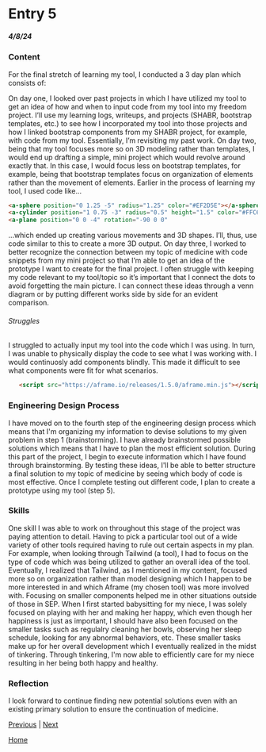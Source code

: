 # Entry 5
##### 4/8/24

### Content

For the final stretch of learning my tool, I conducted a 3 day plan which consists of:

On day one, I looked over past projects in which I have utilized my tool to get an idea of how and when to input code from my tool into my freedom project. I’ll use my learning logs, writeups, and projects (SHABR, bootstrap templates, etc.) to see how I incorporated my tool into those projects and how I linked bootstrap components from my SHABR project, for example, with code from my tool. Essentially, I’m revisiting my past work.
On day two, being that my tool focuses more so on 3D modeling rather than templates, I would end up drafting a simple, mini project which would revolve around exactly that. In this case, I would focus less on bootstrap templates, for example, being that bootstrap templates focus on organization of elements rather than the movement of elements. Earlier in the process of learning my tool, I used code like...

```html
<a-sphere position="0 1.25 -5" radius="1.25" color="#EF2D5E"></a-sphere>
<a-cylinder position="1 0.75 -3" radius="0.5" height="1.5" color="#FFC65D"></a-cylinder>
<a-plane position="0 0 -4" rotation="-90 0 0"
```
…which ended up creating various movements and 3D shapes. I’ll, thus, use code similar to this to create a more 3D output.
On day three, I worked to better recognize the connection between my topic of medicine with code snippets from my mini project so that I’m able to get an idea of the prototype I want to create for the final project. I often struggle with keeping my code relevant to my tool/topic so it’s important that I connect the dots to avoid forgetting the main picture. I can connect these ideas through a venn diagram or by putting different works side by side for an evident comparison.

###### Struggles

I struggled to actually input my tool into the code which I was using. In turn, I was unable to physically display the code to see what I was working with. I would continuosly add components blindly. This made it difficult to see what components were fit for what scenarios. 

```html
   <script src="https://aframe.io/releases/1.5.0/aframe.min.js"></script>
```


### Engineering Design Process

I have moved on to the fourth step of the engineering design process which means that I'm organizing my information to devise solutions to my given problem in step 1 (brainstorming). I have already brainstormed possible solutions which means that I have to plan the most efficient solution. During this part of the project, I begin to execute information which I have found through brainstorming. By testing these ideas, I'll be able to better structure a final solution to my topic of medicine by seeing which body of code is most effective. Once I complete testing out different code, I plan to create a prototype using my tool (step 5).

### Skills

One skill I was able to work on throughout this stage of the project was paying attention to detail. Having to pick a particular tool out of a wide variety of other tools required having to rule out certain aspects in my plan. For example, when looking through Tailwind (a tool), I had to focus on the type of code which was being utilized to gather an overall idea of the tool. Eventually, I realized that Tailwind, as I mentioned in my content, focused more so on organization rather than model designing which I happen to be more interested in and which Aframe (my chosen tool) was more involved with. Focusing on smaller components helped me in other situations outside of those in SEP. When I first started babysitting for my niece, I was solely focused on playing with her and making her happy, which even though her happiness is just as important, I should have also been focused on the smaller tasks such as regulalry cleaning her bowls, observing her sleep schedule, looking for any abnormal behaviors, etc. These smaller tasks make up for her overall development which I eventually realized in the midst of tinkering. Through tinkering, I'm now able to efficiently care for my niece resulting in her being both happy and healthy.

### Reflection

I look forward to continue finding new potential solutions even with an existing primary solution to ensure the continuation of medicine.

[Previous](entry04.md) | [Next](entry06.md)

[Home](../README.md)
